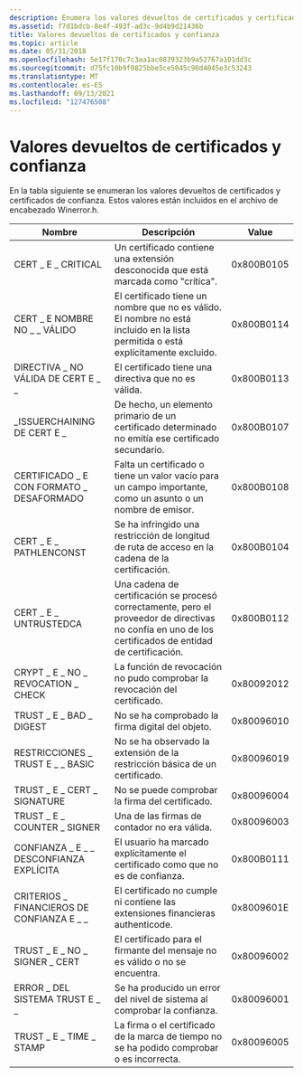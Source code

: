 ```yaml
---
description: Enumera los valores devueltos de certificados y certificados de confianza. Estos valores están incluidos en el archivo de encabezado Winerror.h.
ms.assetid: f7d1bdcb-8e4f-493f-ad3c-9d4b9d21436b
title: Valores devueltos de certificados y confianza
ms.topic: article
ms.date: 05/31/2018
ms.openlocfilehash: 5e17f170c7c3aa1ac0839323b9a52767a101dd3c
ms.sourcegitcommit: d75fc10b9f0825bbe5ce5045c90d4045e3c53243
ms.translationtype: MT
ms.contentlocale: es-ES
ms.lasthandoff: 09/13/2021
ms.locfileid: "127476508"
---
```

# <a name="certificate-and-trust-return-values"></a>Valores devueltos de certificados y confianza

En la tabla siguiente se enumeran los valores devueltos de certificados y certificados de confianza. Estos valores están incluidos en el archivo de encabezado Winerror.h.



| Nombre                            | Descripción                                                                                                                    | Value      |
|---------------------------------|--------------------------------------------------------------------------------------------------------------------------------|------------|
| CERT \_ E \_ CRITICAL               | Un certificado contiene una extensión desconocida que está marcada como "crítica".                                                         | 0x800B0105 |
| CERT \_ E NOMBRE NO \_ \_ VÁLIDO          | El certificado tiene un nombre que no es válido. El nombre no está incluido en la lista permitida o está explícitamente excluido. | 0x800B0114 |
| DIRECTIVA \_ NO VÁLIDA DE CERT E \_ \_        | El certificado tiene una directiva que no es válida.                                                                                | 0x800B0113 |
| \_ISSUERCHAINING DE CERT E \_         | De hecho, un elemento primario de un certificado determinado no emitía ese certificado secundario.                                                  | 0x800B0107 |
| CERTIFICADO \_ E CON FORMATO \_ DESAFORMADO              | Falta un certificado o tiene un valor vacío para un campo importante, como un asunto o un nombre de emisor.                       | 0x800B0108 |
| CERT \_ E \_ PATHLENCONST           | Se ha infringido una restricción de longitud de ruta de acceso en la cadena de la certificación.                                                         | 0x800B0104 |
| CERT \_ E \_ UNTRUSTEDCA            | Una cadena de certificación se procesó correctamente, pero el proveedor de directivas no confía en uno de los certificados de entidad de certificación.               | 0x800B0112 |
| CRYPT \_ E \_ NO \_ REVOCATION \_ CHECK | La función de revocación no pudo comprobar la revocación del certificado.                                                    | 0x80092012 |
| TRUST \_ E \_ BAD \_ DIGEST           | No se ha comprobado la firma digital del objeto.                                                                            | 0x80096010 |
| RESTRICCIONES \_ TRUST E \_ \_ BASIC    | No se ha observado la extensión de la restricción básica de un certificado.                                                         | 0x80096019 |
| TRUST \_ E \_ CERT \_ SIGNATURE       | No se puede comprobar la firma del certificado.                                                                           | 0x80096004 |
| TRUST \_ E \_ COUNTER \_ SIGNER       | Una de las firmas de contador no era válida.                                                                                   | 0x80096003 |
| CONFIANZA \_ E \_ \_ DESCONFIANZA EXPLÍCITA    | El usuario ha marcado explícitamente el certificado como que no es de confianza.                                                                | 0x800B0111 |
| CRITERIOS \_ FINANCIEROS DE CONFIANZA E \_ \_   | El certificado no cumple ni contiene las extensiones financieras authenticode.                                                | 0x8009601E |
| TRUST \_ E \_ NO \_ SIGNER \_ CERT      | El certificado para el firmante del mensaje no es válido o no se encuentra.                                                       | 0x80096002 |
| ERROR \_ DEL SISTEMA TRUST E \_ \_         | Se ha producido un error del nivel de sistema al comprobar la confianza.                                                                           | 0x80096001 |
| TRUST \_ E \_ TIME \_ STAMP           | La firma o el certificado de la marca de tiempo no se ha podido comprobar o es incorrecta.                                                 | 0x80096005 |



 

 

 



